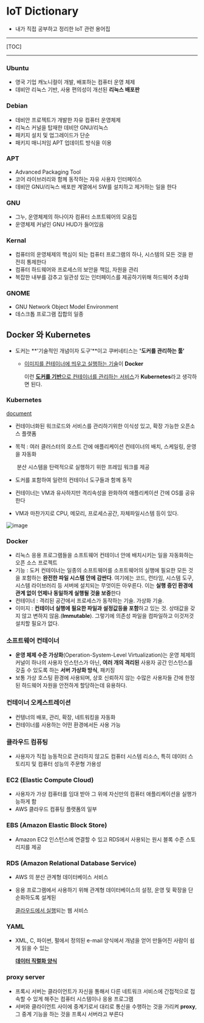 # IoT Dictionary

- 내가 직접 공부하고 정리한 IoT 관련 용어집

------

[TOC]

---

### Ubuntu

- 영국 기업 캐노니컬이 개발, 배포하는 컴퓨터 운영 체제
- 데비안 리눅스 기반, 사용 편의성이 개선된 **리눅스 배포판**



### Debian

- 데비안 프로젝트가 개발한 자유 컴퓨터 운영체제
- 리눅스 커널을 탑재한 데비안 GNU/리눅스
- 패키지 설치 및 업그레이드가 단순
- 패키지 매니저임 APT 업데이트 방식을 이용



### APT

- Advanced Packaging Tool
- 코어 라이브러리와 함께 동작하는 자유 사용자 인터페이스
- 데비안 GNU/리눅스 배포판 계열에서 SW를 설치하고 제거하는 일을 한다



### GNU

- 그누, 운영체제의 하나이자 컴퓨터 소프트웨어의 모음집
- 운영체제 커널인 GNU HUD가 들어있음



### Kernal 

- 컴퓨터의 운영체제의 핵심이 되는 컴퓨터 프로그램의 하나, 시스템의 모든 것을 완전히 통제한다
- 컴퓨터 하드웨어와 프로세스의 보안을 책임, 자원을 관리
- 복잡한 내부를 감추고 일관성 있는 인터페이스를 제공하기위해 하드웨어 추상화



### GNOME

- GNU Network Object Model Environment
- 데스크톱 프로그램 집합의 일종



## Docker 와 Kubernetes

- 도커는 **'기술적인 개념이자 도구'**이고 쿠버네티스는 **'도커를 관리하는 툴'**

  - <u>이미지를 컨테이너에 띄우고 실행하는 기술</u>이 **Docker**

    이런 <u>**도커를 기반**으로 컨테이너를 관리하는 서비스</u>가 **Kubernetes**라고 생각하면 된다.



### Kubernetes

[document](https://kubernetes.io/ko/docs/concepts/overview/what-is-kubernetes/)

- 컨테이너화된 워크로드와 서비스를 관리하기위한  이식성 있고, 확장 가능한 오픈소스 플랫폼

- 목적 : 여러 클러스터의 호스트 간에 애플리케이션 컨테이너의 배치, 스케일링, 운영을 자동화

  ​			분산 시스템을 탄력적으로 실행하기 위한 프레임 워크를 제공

- 도커를 포함하여 일련의 컨테이너 도구들과 함께 동작

- 컨테이너는 VM과 유사하지만 격리속성을 완화하여 애플리케이션 간에 OS를 공유한다

- VM과 마찬가지로 CPU, 메모리, 프로세스공간, 자체파일시스템 등이 있다.

![image](https://user-images.githubusercontent.com/58541635/89150041-9fbe1000-d598-11ea-9233-3419da15e2c6.png)



### Docker

- 리눅스 응용 프로그램들을 소프트웨어 컨테이너 안에 배치시키는 일을 자동화하는 오픈 소스 프로젝트
- 기능 : 도커 컨테이너는 일종의 소프트웨어를 소프트웨어의 실행에 필요한 모든 것을 포함하는 **완전한 파일 시스템 안에 감싼다**. 여기에는 코드, 런타임, 시스템 도구, 시스템 라이브러리 등 서버에 설치되는 무엇이든 아우른다. 이는 **실행 중인 환경에 관계 없이 언제나 동일하게 실행될 것을 보증**한다
- 컨테이너 : 격리된 공간에서 프로세스가 동작하는 기술. 가상화 기술.
- 이미지 : **컨테이너 실행에 필요한 파일과 설정값등을 포함**하고 있는 것. 상태값을 갖지 않고 변하지 않음.(**Immutable**). 그렇기에 의존성 파일을 컴파일하고 이것저것 설치할 필요가 없다.



### 소프트웨어 컨테이너

- **운영 체제 수준 가상화**(Operation-System-Level Virtualization)는 운영 체제의 커널이 하나의 사용자 인스턴스가 아닌, **여러 개의 격리된** 사용자 공간 인스턴스를 갖출 수 있도록 하는 **서버 가상화 방식**, 패키징
- 보통 가상 호스팅 환경에 사용되며, 상호 신뢰하지 않는 수많은 사용자들 간에 한정된 하드웨어 자원을 안전하게 할당하는데 유용하다.



### 컨테이너 오케스트레이션

- 컨텡너의 배포, 관리, 확장, 네트워킹을 자동화
- 컨테이너를 사용하는 어떤 환경에서든 사용 가능



### 클라우드 컴퓨팅

- 사용자가 직접 능동적으로 관리하지 않고도 컴퓨터 시스템 리소스, 특히 데이터 스토리지 및 컴퓨터 성능의 주문형 가용성



### EC2 (Elastic Compute Cloud)

- 사용자가 가상 컴퓨터를 임대 받아 그 위에 자신만의 컴퓨터 애플리케이션을 실행가능하게 함
- AWS 클라우드 컴퓨팅 플랫폼의 일부



### EBS (Amazon Elastic Block Store)

- Amazon EC2 인스턴스에 연결할 수 있고 RDS에서 사용되는 원시 블록 수준 스토리지를 제공



### RDS (Amazon Relational Database Service)

- AWS 의 분산 관계형 데이터베이스 서비스

- 응용 프로그램에서 사용하기 위해 관계형 데이터베이스의 설정, 운영 및 확장을 단순화하도록 설계된 

  <u>클라우드에서 실행</u>되는 웹 서비스



### YAML

- XML, C, 파이썬, 펄에서 정의된 e-mail 양식에서 개념을 얻어 만들어진 사람이 쉽게 읽을 수 있는 

  **<u>데이터 직렬화 양식</u>**



### proxy server

- 프록시 서버는 클라이언트가 자신을 통해서 다른 네트워크 서비스에 간접적으로 접속할 수 있게 해주는 컴퓨터 시스템이나 응용 프로그램
- 서버와 클라이언트 사이에 중계기로서 대리로 통신을 수행하는 것을 가리켜 **proxy**, 그 중계 기능을 하는 것을 프록시 서버라고 부른다